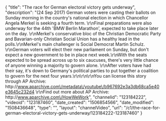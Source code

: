 {
    "title": "The race for German electoral victory gets underway",
    "description": "(24 Sep 2017) German voters were casting their ballots on Sunday morning in the country's national election in which Chancellor Angela Merkel is seeking a fourth term. \r\nFinal preparations were also underway for the 44th 'BMW Berlin Marathon', expected to take place later on the day. \r\nMerkel's conservative bloc of the Christian Democratic Party and Bavarian-only Christian Social Union has a healthy lead in the polls.\r\nMerkel's main challenger is Social Democrat Martin Schulz. \r\nGerman voters will elect their new parliament on Sunday, but don't expect a new government to be in place next week.\r\nWith the seats expected to be spread across up to six caucuses, there's very little chance of anyone winning a majority to govern alone. \r\nAfter voters have had their say, it's down to Germany's political parties to put together a coalition to govern for the next four years.\r\n\r\n\r\nYou can license this story through AP Archive: http:\/\/www.aparchive.com\/metadata\/youtube\/b967692e3a3db68ca5e40e3645c232d4 \r\nFind out more about AP Archive: http:\/\/www.aparchive.com\/HowWeWork",
    "channelid": "123184222",
    "videoid": "123187460",
    "date_created": "1506854566",
    "date_modified": "1508436648",
    "type": "",
    "layout": "channelVideo",
    "url": "\/c1\/the-race-for-german-electoral-victory-gets-underway\/123184222-123187460"
}